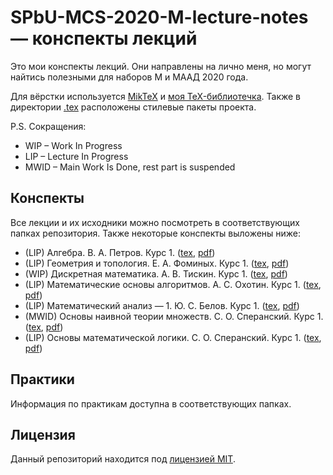 # SPbU-MCS-2020-M-lecture-notes &mdash; конспекты лекций
Это мои конспекты лекций. Они направлены на лично меня, но могут найтись полезными для наборов М и МААД 2020 года.

Для вёрстки используется [MikTeX](https://miktex.org/) и [моя TeX-библиотечка](https://github.com/lounres/TeX-libs). Также в директории [.tex](.tex) расположены стилевые пакеты проекта.

P.S. Сокращения:
- WIP &ndash; Work In Progress
- LIP &ndash; Lecture In Progress
- MWID &ndash; Main Work Is Done, rest part is suspended

## Конспекты

Все лекции и их исходники можно посмотреть в соответствующих папках репозитория. Также некоторые конспекты выложены ниже:

- (LIP) Алгебра. В. А. Петров. Курс 1. ([tex](Алгебра/Algebra.tex), [pdf](Алгебра/Algebra.pdf))
- (LIP) Геометрия и топология. Е. А. Фоминых. Курс 1. ([tex](ГиТ/GaT.tex), [pdf](ГиТ/GaT.pdf))
- (WIP) Дискретная математика. А. В. Тискин. Курс 1. ([tex](ДисМат/DM.tex), [pdf](ДисМат/DM.pdf))
- (LIP) Математические основы алгоритмов. А. С. Охотин. Курс 1. ([tex](МатАлг/MAlg.tex), [pdf](МатАлг/MAlg.pdf))
- (LIP) Математический анализ &mdash; 1. Ю. С. Белов. Курс 1. ([tex](МатАн/MA.tex), [pdf](МатАн/MA.pdf))
- (MWID) Основы наивной теории множеств. С. О. Сперанский. Курс 1. ([tex](НТМ/ST.tex), [pdf](НТМ/ST.pdf))
- (LIP) Основы математической логики. С. О. Сперанский. Курс 1. ([tex](ОМЛ/ML.tex), [pdf](ОМЛ/ML.pdf))

## Практики

Информация по практикам доступна в соответствующих папках.

## Лицензия

Данный репозиторий находится под [лицензией MIT](LICENSE).